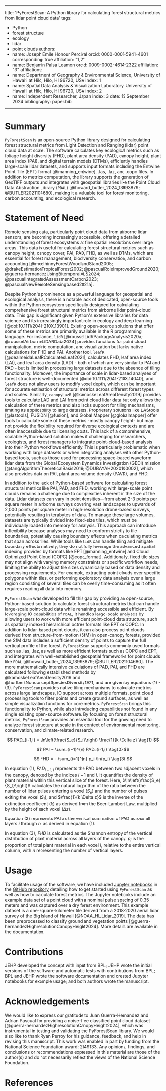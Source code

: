
---
title: 'PyForestScan: A Python library for calculating forest structural metrics from lidar point cloud data'
tags:
  - Python
  - forest structure
  - ecology
  - lidar
  - point clouds
authors:
  - name: Joseph Emile Honour Percival
    orcid: 0000-0001-5941-4601
    corresponding: true
    affiliation: "1,2"
  - name: Benjamin Palsa Leamon
    orcid: 0009-0002-4614-2322
    affiliation: "3"
affiliations:
 - name: Department of Geography & Environmental Science, University of Hawai‘i at Hilo, Hilo, HI 96720, USA
   index: 1
 - name: Spatial Data Analysis & Visualization Laboratory, University of Hawai‘i at Hilo, Hilo, HI 96720, USA
   index: 2
 - name: Independent Researcher, Japan
   index: 3
date: 15 September 2024
bibliography: paper.bib

---

# Summary

`PyForestScan` is an open-source Python library designed for calculating forest structural metrics from Light Detection and Ranging (lidar) point cloud data at scale. The software calculates key ecological metrics such as foliage height diversity (FHD), plant area density (PAD), canopy height, plant area index (PAI), and digital terrain models (DTMs), efficiently handles large-scale lidar datasets, and supports input formats including the Entwine Point Tile (EPT) format [@manning_entwine], .las, .laz, and .copc files. In addition to metrics computation, the library supports the generation of GeoTIFF outputs and integrates with geospatial libraries like the Point Cloud Data Abstraction Library (`PDAL`) [@howard_butler_2024_13993879; @BUTLER2021104680], making it a valuable tool for forest monitoring, carbon accounting, and ecological research.

# Statement of Need

Remote sensing data, particularly point cloud data from airborne lidar sensors, are becoming increasingly accessible, offering a detailed understanding of forest ecosystems at fine spatial resolutions over large areas. This data is useful for calculating forest structural metrics such as canopy height, canopy cover, PAI, PAD, FHD, as well as DTMs, which are essential for forest management, biodiversity conservation, and carbon accounting [@mcelhinnyForestWoodlandStand2005; @drakeEstimationTropicalForest2002; @pascualRoleImprovedGround2020; @guerra-hernandezUsingBitemporalALS2024; @pascualIntegratedAssessmentCarbon2023; @pascualNewRemoteSensingbased2021a]. 

Despite Python's prominence as a powerful language for geospatial and ecological analysis, there is a notable lack of dedicated, open-source tools within the Python ecosystem specifically designed for calculating comprehensive forest structural metrics from airborne lidar point-cloud data. This gap is significant given Python's extensive libraries for data science and its increasingly important role in ecology and deep learning [@doi:10.1111/2041-210X.13901]. Existing open-source solutions that offer some of these metrics are primarily available in the R programming language. For instance, `lidR` [@rousselLidRPackageAnalysis2020a; @rousselAirborneLiDARData2024] provides functions for point cloud manipulation, metric computation, and visualization but lacks native calculations for FHD and PAI. Another tool, `leafR` [@dealmeidaLeafRCalculatesLeaf2021], calculates FHD, leaf area index (LAI), and leaf area density (LAD) - both of which are very similar to PAI and PAD - but is limited in processing large datasets due to the absence of tiling functionality. Moreover, the importance of scale in lidar-based analyses of forest structure is well-documented [@doi:10.1111/2041-210X.14040], and `leafR` does not allow users to modify voxel depth, which can be important for accurate estimation of structural metrics across different forest types and scales. Similarly, `canopyLazR` [@kamoskeLeafAreaDensity2019] provides tools to calculate LAD and LAI from point cloud lidar data but only allows the calculation of these metrics and also lacks support for tiling mechanisms, limiting its applicability to large datasets. Proprietary solutions like LAStools [@lastools], FUSION [@fusion], and Global Mapper [@globalmapper] offer tools to calculate some of these metrics -mostly canopy height- but may not provide the flexibility required for diverse ecological contexts and are often inaccessible due to licensing costs. This lack of a comprehensive, scalable Python-based solution makes it challenging for researchers, ecologists, and forest managers to integrate point-cloud-based analysis into their Python workflows efficiently. This is particularly problematic when working with large datasets or when integrating analyses with other Python-based tools, such as those used for processing space-based waveform lidar data from the Global Ecosystem Dynamics Investigation (GEDI) mission [@tangAlgorithmTheoreticalBasis2019; @DUBAYAH2020100002], which also provides data on PAI, plant area volume density (PAVD), and FHD.  

In addition to the lack of Python-based software for calculating forest structural metrics like PAI, PAD, and FHD, working with large-scale point clouds remains a challenge due to complexities inherent in the size of the data. Lidar datasets can vary in point densities—from about 2-3 points per square meter in airborne surveys covering vast landscapes to upwards of 2,000 points per square meter in high-resolution drone-based surveys, potentially resulting in terabytes of data. To manage these large volumes, datasets are typically divided into fixed-size tiles, which must be individually loaded into memory for analysis. This approach can introduce inflexibility because analyses may need to conform strictly to tile boundaries, potentially causing boundary effects when calculating metrics that span across tiles. While tools like `lidR` can handle tiling and mitigate boundary effects natively, they do not fully leverage the advanced spatial indexing provided by formats like EPT [@manning_entwine] and Cloud Optimized Point Cloud (COPC) [@copc_format]. Additionally, fixed tile sizes may not align with varying memory constraints or specific workflow needs, limiting the ability to adjust tile sizes dynamically based on data density and processing requirements. For example, extracting point clouds over specific polygons within tiles, or performing exploratory data analysis over a large region consisting of several tiles can be overly time-consuming as it often requires reading all data into memory. 

`PyForestScan` was developed to fill this gap by providing an open-source, Python-based solution to calculate forest structural metrics that can handle large-scale point-cloud data while remaining accessible and efficient. By leveraging IO capabilities of `PDAL`, it handles large-scale analyses by allowing users to work with more efficient point-cloud data structure, such as spatially indexed hierarchical octree formats like EPT or COPC. In addition to lidar-based point clouds, it can also process point clouds derived from structure-from-motion (SfM) in open-canopy forests, provided the SfM data includes a sufficient density of points to capture the full vertical profile of the forest. `PyForestScan` supports commonly used formats such as .las, .laz, as well as more efficient formats such as COPC and EPT, and integrates with well-established geospatial frameworks for point clouds like `PDAL` [@howard_butler_2024_13993879; @BUTLER2021104680]. The more mathematically intensive calculations of PAD, PAI, and FHD are calculated following established methods by @kamoskeLeafAreaDensity2019 and @hurlbertNonconceptSpeciesDiversity1971, and are given by equations (1) - (3). `PyForestScan` provides native tiling mechanisms to calculate metrics across large landscapes, IO support across multiple formats, point cloud processing tools to filter points and create ground surfaces, as well as simple visualization functions for core metrics. `PyForestScan` brings this functionality to Python, while also introducing capabilities not found in any single existing open-source software. By focusing on forest structural metrics, `PyForestScan` provides an essential tool for the growing need to analyze forest structure at scale in the context of environmental monitoring, conservation, and climate-related research.

$$
  PAD_{i-1,i} = \ln\left(\frac{S_e}{S_t}\right) \frac{1}{k \Delta z}
  \tag{1}
$$

$$
  PAI = \sum_{i=1}^{n} PAD_{i-1,i}
  \tag{2}
$$

$$
  FHD = - \sum_{i=1}^{n} p_i \ln(p_i)
  \tag{3}
$$

In equation (1), $PAD_{i-1,i}$ represents the PAD between two adjacent voxels in the canopy, denoted by the indices $i-1$ and $i$. It quantifies the density of plant material within this vertical slice of the forest. Here, $\ln\left(\frac{S_e}{S_t}\right)$ calculates the natural logarithm of the ratio between the number of lidar pulses entering a voxel ($S_e$) and the number of pulses exiting the voxel ($S_t$), and $\frac{1}{k \Delta z}$ is the inverse of the extinction coefficient ($k$) as derived from the Beer-Lambert Law,  multiplied by the height of each voxel ($\Delta z$).

Equation (2) represents PAI as the vertical summation of PAD across all layers $i$ through $n$, as derived in equation (1).

In equation (3), $FHD$ is calculated as the Shannon entropy of the vertical distribution of plant material across all layers of the canopy. $p_i$ is the proportion of total plant material in each voxel $i$, relative to the entire vertical column, with $n$ representing the number of vertical layers. 

# Usage

To facilitate usage of the software, we have included [Jupyter notebooks](https://github.com/iosefa/PyForestScan/tree/main/docs/examples) in the [GitHub repository](https://github.com/iosefa/PyForestScan) detailing how to get started using `PyForestScan` as well as how to calculate forest metrics. The Jupyter notebooks include an example data set of a point cloud with a nominal pulse spacing of 0.35 meters and was captured over a dry forest environment. This example dataset is a one-square-kilometer tile derived from a 2018-2020 aerial lidar survey of the Big Island of Hawaii [@NOAA_HI_Lidar_2019]. The data has been preprocessed to classify ground and vegetation points [@guerra-hernandezHighresolutionCanopyHeight2024]. More details are available in the documentation. 

# Contributions
JEHP developed the concept with input from BPL; JEHP wrote the initial versions of the software and automatic tests with contributions from BPL; BPL and JEHP wrote the software documentation and created Jupyter notebooks for example usage; and both authors wrote the manuscript.

# Acknowledgements

We would like to express our gratitude to Juan Guerra-Hernandez and Adrian Pascual for providing a noise-free classified point cloud dataset [@guerra-hernandezHighresolutionCanopyHeight2024], which was instrumental in testing and validating the PyForestScan library. We would also like to thank Ryan Perroy for his guidance, feedback, and help in revising this manuscript. This work was enabled in part by funding from the National Science Foundation award: 2149133. Any opinions, findings, and conclusions or recommendations expressed in this material are those of the author(s) and do not necessarily reflect the views of the National Science Foundation.
 

# References



